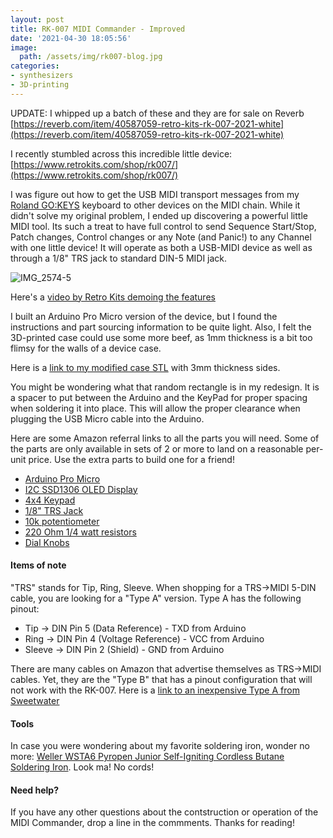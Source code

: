 ```yaml
---
layout: post
title: RK-007 MIDI Commander - Improved
date: '2021-04-30 18:05:56'
image:
  path: /assets/img/rk007-blog.jpg
categories:
- synthesizers
- 3D-printing
---
```


UPDATE: I whipped up a batch of these and they are for sale on Reverb
[https://reverb.com/item/40587059-retro-kits-rk-007-2021-white](https://reverb.com/item/40587059-retro-kits-rk-007-2021-white)

I recently stumbled across this incredible little device:
[https://www.retrokits.com/shop/rk007/](https://www.retrokits.com/shop/rk007/)

I was figure out how to get the USB MIDI transport messages from my [Roland GO\:KEYS](https://amzn.to/2PFm8Uk) keyboard to other devices on the MIDI chain. While it didn't solve my original problem, I ended up discovering a powerful little MIDI tool.  Its such a treat to have full control to send Sequence Start/Stop, Patch changes, Control changes or any Note (and Panic!) to any Channel with one little device!  It will operate as both a USB-MIDI device as well as through a 1/8" TRS jack to standard DIN-5 MIDI jack.

![IMG_2574-5](https://res.cloudinary.com/thecase/image/upload/q_auto:good/IMG_2574-5.jpg)

Here's a [video by Retro Kits demoing the features](https://www.youtube.com/watch?v=v8QWg009FRE) 

I built an Arduino Pro Micro version of the device, but I found the instructions and part sourcing information to be quite light. Also, I felt the 3D-printed case could use some more beef, as 1mm thickness is a bit too flimsy for the walls of a device case.

Here is a [link to my modified case STL](https://github.com/TheCase/rk007-arduino-pro-case-modified) with 3mm thickness sides.

You might be wondering what that random rectangle is in my redesign.  It is a spacer to put between the Arduino and the KeyPad for proper spacing when soldering it into place.  This will allow the proper clearance when plugging the USB Micro cable into the Arduino.

Here are some Amazon referral links to all the parts you will need.  Some of the parts are only available in sets of 2 or more to land on a reasonable per-unit price.  Use the extra parts to build one for a friend!

- [Arduino Pro Micro](https://amzn.to/2PDxIiP)
- [I2C SSD1306 OLED Display](https://amzn.to/3xwfhxD)
- [4x4 Keypad](https://amzn.to/3e2Rw8C)
- [1/8" TRS Jack](https://amzn.to/3e6zFO3)
- [10k potentiometer](https://amzn.to/3u9DS99)
- [220 Ohm 1/4 watt resistors](https://amzn.to/2ReixwG)
- [Dial Knobs](https://amzn.to/3vyuJHK)


#### Items of note

"TRS" stands for Tip, Ring, Sleeve. When shopping for a TRS->MIDI 5-DIN cable, you are looking for a "Type A" version.  Type A has the following pinout:

- Tip -> DIN Pin 5 (Data Reference) - TXD from Arduino 
- Ring -> DIN Pin 4 (Voltage Reference) - VCC from Arduino
- Sleeve -> DIN Pin 2 (Shield) - GND from Arduino

There are many cables on Amazon that advertise themselves as TRS->MIDI cables.  Yet, they are the "Type B" that has a pinout configuration that will not work with the RK-007.  Here is a [link to an inexpensive Type A from Sweetwater](https://www.sweetwater.com/store/detail/0-COASTMidi--make-noise-0-coast-midi-cable-1-8-inch-trs-to-5-pin-midi)

#### Tools

In case you were wondering about my favorite soldering iron, wonder no more: [Weller WSTA6 Pyropen Junior Self-Igniting Cordless Butane Soldering Iron](https://amzn.to/3u8x7og).  Look ma!  No cords!

#### Need help?

If you have any other questions about the contstruction or operation of the MIDI Commander, drop a line in the commments.  Thanks for reading!
